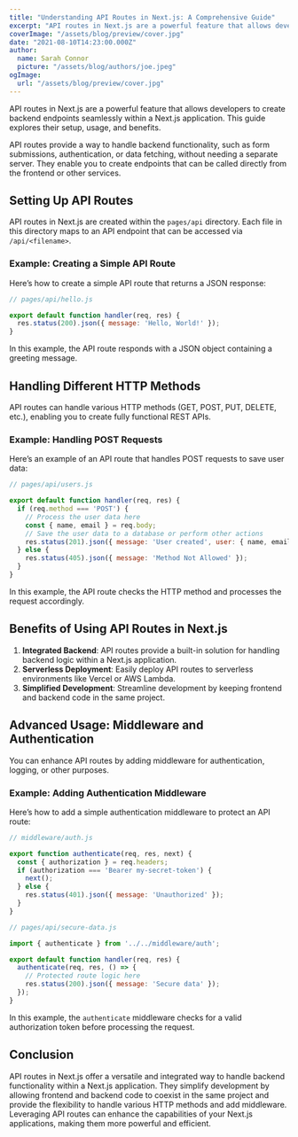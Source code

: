 ```yaml
---
title: "Understanding API Routes in Next.js: A Comprehensive Guide"
excerpt: "API routes in Next.js are a powerful feature that allows developers to create backend endpoints seamlessly within a Next.js application. This guide explores their setup, usage, and benefits."
coverImage: "/assets/blog/preview/cover.jpg"
date: "2021-08-10T14:23:00.000Z"
author:
  name: Sarah Connor
  picture: "/assets/blog/authors/joe.jpeg"
ogImage:
  url: "/assets/blog/preview/cover.jpg"
---
```


API routes in Next.js are a powerful feature that allows developers to create backend endpoints seamlessly within a Next.js application. This guide explores their setup, usage, and benefits.

API routes provide a way to handle backend functionality, such as form submissions, authentication, or data fetching, without needing a separate server. They enable you to create endpoints that can be called directly from the frontend or other services.

## Setting Up API Routes

API routes in Next.js are created within the `pages/api` directory. Each file in this directory maps to an API endpoint that can be accessed via `/api/<filename>`.

### Example: Creating a Simple API Route

Here’s how to create a simple API route that returns a JSON response:

```javascript
// pages/api/hello.js

export default function handler(req, res) {
  res.status(200).json({ message: 'Hello, World!' });
}
```

In this example, the API route responds with a JSON object containing a greeting message.

## Handling Different HTTP Methods

API routes can handle various HTTP methods (GET, POST, PUT, DELETE, etc.), enabling you to create fully functional REST APIs.

### Example: Handling POST Requests

Here’s an example of an API route that handles POST requests to save user data:

```javascript
// pages/api/users.js

export default function handler(req, res) {
  if (req.method === 'POST') {
    // Process the user data here
    const { name, email } = req.body;
    // Save the user data to a database or perform other actions
    res.status(201).json({ message: 'User created', user: { name, email } });
  } else {
    res.status(405).json({ message: 'Method Not Allowed' });
  }
}
```

In this example, the API route checks the HTTP method and processes the request accordingly.

## Benefits of Using API Routes in Next.js

1. **Integrated Backend**: API routes provide a built-in solution for handling backend logic within a Next.js application.
2. **Serverless Deployment**: Easily deploy API routes to serverless environments like Vercel or AWS Lambda.
3. **Simplified Development**: Streamline development by keeping frontend and backend code in the same project.

## Advanced Usage: Middleware and Authentication

You can enhance API routes by adding middleware for authentication, logging, or other purposes.

### Example: Adding Authentication Middleware

Here’s how to add a simple authentication middleware to protect an API route:

```javascript
// middleware/auth.js

export function authenticate(req, res, next) {
  const { authorization } = req.headers;
  if (authorization === 'Bearer my-secret-token') {
    next();
  } else {
    res.status(401).json({ message: 'Unauthorized' });
  }
}

// pages/api/secure-data.js

import { authenticate } from '../../middleware/auth';

export default function handler(req, res) {
  authenticate(req, res, () => {
    // Protected route logic here
    res.status(200).json({ message: 'Secure data' });
  });
}
```

In this example, the `authenticate` middleware checks for a valid authorization token before processing the request.

## Conclusion

API routes in Next.js offer a versatile and integrated way to handle backend functionality within a Next.js application. They simplify development by allowing frontend and backend code to coexist in the same project and provide the flexibility to handle various HTTP methods and add middleware. Leveraging API routes can enhance the capabilities of your Next.js applications, making them more powerful and efficient.